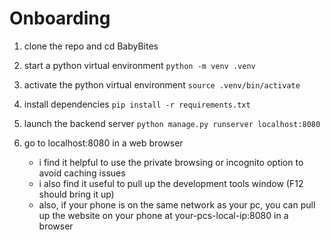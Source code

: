 # Onboarding

1. clone the repo and cd BabyBites

2. start a python virtual environment
    `python -m venv .venv`

3. activate the python virtual environment
    `source .venv/bin/activate`

4. install dependencies
    `pip install -r requirements.txt`

5. launch the backend server
    `python manage.py runserver localhost:8080`

6. go to localhost:8080 in a web browser
    - i find it helpful to use the private browsing or incognito option to avoid caching issues
    - i also find it useful to pull up the development tools window (F12 should bring it up)
    - also, if your phone is on the same network as your pc, you can pull up the website on your phone at your-pcs-local-ip:8080 in a browser
